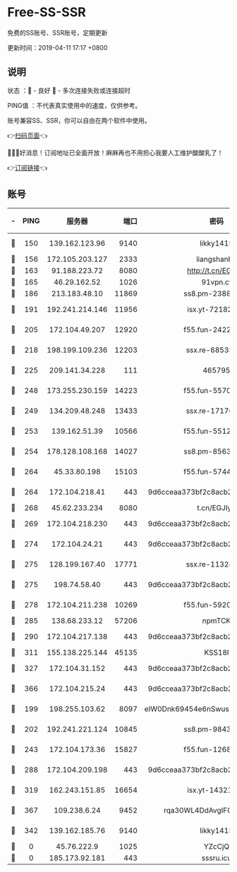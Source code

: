 # Free-SS-SSR

免费的SS账号、SSR账号，定期更新

更新时间：2019-04-11 17:17 +0800

## 说明

状态     ：🙂 - 良好 🙁 - 多次连接失败或连接超时

PING值   ：不代表真实使用中的速度，仅供参考。

账号兼容SS、SSR，你可以自由在两个软件中使用。

👉[扫码页面](https://liesauer.github.io/Free-SS-SSR/)👈

🎉🎉🎉好消息！订阅地址已全面开放！麻麻再也不用担心我要人工维护酸酸乳了！

👉[订阅链接](https://www.liesauer.net/yogurt/subscribe?ACCESS_TOKEN=DAYxR3mMaZAsaqUb)👈

## 账号

|-|PING|服务器|端口|密码|加密方式|区域|
|:----:|:----:|:-----:|-----:|:----:|:----:|:----:|
|🙂|150|139.162.123.96|9140|likky1415|aes-256-cfb|JP|
|🙂|156|172.105.203.127|2333|liangshanbo|chacha20|JP|
|🙂|163|91.188.223.72|8080|http://t.cn/EGJIyrl|rc4-md5|RU|
|🙂|165|46.29.162.52|1026|91vpn.cf|rc4-md5|RU|
|🙂|186|213.183.48.10|11869|ss8.pm-23880741|rc4-md5|RU|
|🙂|191|192.241.214.146|11956|isx.yt-72182350|aes-256-cfb|US|
|🙂|205|172.104.49.207|12920|f55.fun-24228907|aes-256-cfb|SG|
|🙂|218|198.199.109.236|12203|ssx.re-68533755|aes-256-cfb|US|
|🙂|225|209.141.34.228|111|465795|aes-256-cfb|US|
|🙂|248|173.255.230.159|14223|f55.fun-55707067|aes-256-cfb|US|
|🙂|249|134.209.48.248|13433|ssx.re-17176856|aes-256-cfb|US|
|🙂|253|139.162.51.39|10566|f55.fun-55124662|aes-256-cfb|SG|
|🙂|254|178.128.108.168|14027|ss8.pm-85636166|aes-256-cfb|SG|
|🙂|264|45.33.80.198|15103|f55.fun-57444781|aes-256-cfb|US|
|🙂|264|172.104.218.41|443|9d6cceaa373bf2c8acb22e60b6a58be6|aes-256-cfb|US|
|🙂|268|45.62.233.234|8080|t.cn/EGJIyrl|rc4-md5|CA|
|🙂|269|172.104.218.230|443|9d6cceaa373bf2c8acb22e60b6a58be6|aes-256-cfb|US|
|🙂|274|172.104.24.21|443|9d6cceaa373bf2c8acb22e60b6a58be6|aes-256-cfb|US|
|🙂|275|128.199.167.40|17771|ssx.re-11324880|aes-256-cfb|SG|
|🙂|275|198.74.58.40|443|9d6cceaa373bf2c8acb22e60b6a58be6|aes-256-cfb|US|
|🙂|278|172.104.211.238|10269|f55.fun-59209585|aes-256-cfb|US|
|🙂|285|138.68.233.12|57206|npmTCK|rc4-md5|US|
|🙂|290|172.104.217.138|443|9d6cceaa373bf2c8acb22e60b6a58be6|aes-256-cfb|US|
|🙂|311|155.138.225.144|45135|KSS18l|rc4-md5|US|
|🙂|327|172.104.31.152|443|9d6cceaa373bf2c8acb22e60b6a58be6|aes-256-cfb|US|
|🙂|366|172.104.215.24|443|9d6cceaa373bf2c8acb22e60b6a58be6|aes-256-cfb|US|
|🙂|199|198.255.103.62|8097|eIW0Dnk69454e6nSwuspv9DmS201tQ0D|aes-256-cfb|US|
|🙂|202|192.241.221.124|10845|ss8.pm-98432819|aes-256-cfb|US|
|🙂|243|172.104.173.36|15827|f55.fun-12684352|aes-256-cfb|SG|
|🙂|288|172.104.209.198|443|9d6cceaa373bf2c8acb22e60b6a58be6|aes-256-cfb|US|
|🙂|319|162.243.151.85|16654|isx.yt-14321677|aes-256-cfb|US|
|🙂|367|109.238.6.24|9452|rqa30WL4DdAvgIFG6Fs3znzTa|aes-256-cfb|FR|
|🙁|342|139.162.185.76|9140|likky1415|aes-256-cfb|DE|
|🙁|0|45.76.222.9|1025|YZcCjQ|rc4-md5|JP|
|🙁|0|185.173.92.181|443|sssru.icu|rc4-md5|RU|
